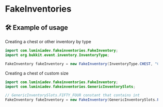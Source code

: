 # FakeInventories

## 🛠 Example of usage

Creating a chest or other inventory by type

```java
import com.luminiadev.fakeinventories.FakeInventory;
import org.bukkit.event.inventory.InventoryType;

FakeInventory fakeInventory = new FakeInventory(InventoryType.CHEST, "Chest title");
```
Creating a chest of custom size

```java
import com.luminiadev.fakeinventories.FakeInventory;
import com.luminiadev.fakeinventories.GenericInventorySlots;

// GenericInventorySlots.FIFTY_FOUR constant that contains int
FakeInventory fakeInventory = new FakeInventory(GenericInventorySlots.FIFTY_FOUR, "Double chest title");
```
